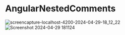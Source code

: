 # AngularNestedComments

![screencapture-localhost-4200-2024-04-29-18_12_22](https://github.com/mhardaniel/angular--nested-comments/assets/26666891/4bbf1490-1cda-4bad-8546-aaf1ea88e6b4)
![Screenshot 2024-04-29 181124](https://github.com/mhardaniel/angular--nested-comments/assets/26666891/3bcb1fe5-c7c7-41da-916a-32bf637867cc)
